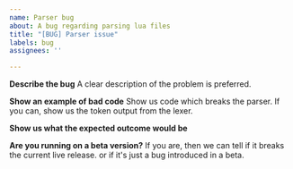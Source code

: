 ```yaml
---
name: Parser bug
about: A bug regarding parsing lua files
title: "[BUG] Parser issue"
labels: bug
assignees: ''

---
```


**Describe the bug**
A clear description of the problem is preferred.

**Show an example of bad code**
Show us code which breaks the parser.
If you can, show us the token output from the lexer.

**Show us what the expected outcome would be**

**Are you running on a beta version?**
If you are, then we can tell if it breaks the current live release. or if it's just a bug introduced in a beta.
